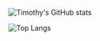 ![Timothy's GitHub stats](https://github-readme-stats.vercel.app/api?username=tinnamchoi&count_private=true&show_icons=true&theme=github_dark&cache_seconds=1800&show_icons)

![Top Langs](https://github-readme-stats.vercel.app/api/top-langs/?username=tinnamchoi&theme=github_dark&cache_seconds=1800&show_icons)